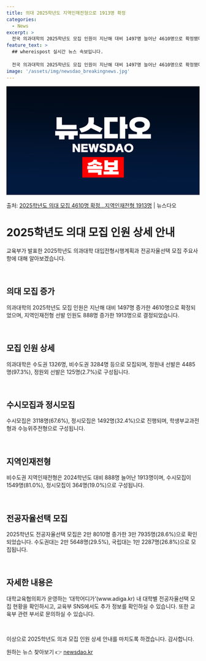 ```yaml
---
title: 의대 2025학년도 지역인재전형으로 1913명 확정
categories:
  - News
excerpt: >
  전국 의과대학의 2025학년도 모집 인원이 지난해 대비 1497명 늘어난 4610명으로 확정됐다. 의학전문대…
feature_text: >
  ## whereispost 실시간 뉴스 속보입니다.

  전국 의과대학의 2025학년도 모집 인원이 지난해 대비 1497명 늘어난 4610명으로 확정됐다. 의학전문대…
image: '/assets/img/newsdao_breakingnews.jpg'
---
```


![뉴스다오 속보](/assets/img/newsdao_breakingnews.jpg)

<p>출처: <a href="https://newsdao.kr/3966" rel="dofollow">2025학년도 의대 모집 4610명 확정...지역인재전형 1913명</a> | 뉴스다오</p>

<h1 data-ke-size="size26">2025학년도 의대 모집 인원 상세 안내</h1>

교육부가 발표한 2025학년도 의과대학 대입전형시행계획과 전공자율선택 모집 주요사항에 대해 알아보겠습니다.

<p data-ke-size="size16">&nbsp;</p>

<h2 data-ke-size="size26">의대 모집 증가</h2>
의과대학의 2025학년도 모집 인원은 지난해 대비 1497명 증가한 4610명으로 확정되었으며, 지역인재전형 선발 인원도 888명 증가한 1913명으로 결정되었습니다.

<p data-ke-size="size16">&nbsp;</p>

<h2 data-ke-size="size26">모집 인원 상세</h2>
의과대학은 수도권 1326명, 비수도권 3284명 등으로 모집되며, 정원내 선발은 4485명(97.3%), 정원외 선발은 125명(2.7%)로 구성됩니다.

<p data-ke-size="size16">&nbsp;</p>

<h2 data-ke-size="size26">수시모집과 정시모집</h2>
수시모집은 3118명(67.6%), 정시모집은 1492명(32.4%)으로 진행되며, 학생부교과전형과 수능위주전형으로 구성됩니다.

<p data-ke-size="size16">&nbsp;</p>

<h2 data-ke-size="size26">지역인재전형</h2>
비수도권 지역인재전형은 2024학년도 대비 888명 늘어난 1913명이며, 수시모집이 1549명(81.0%), 정시모집이 364명(19.0%)으로 구성됩니다.

<p data-ke-size="size16">&nbsp;</p>

<h2 data-ke-size="size26">전공자율선택 모집</h2>
2025학년도 전공자율선택 모집은 2만 8010명 증가한 3만 7935명(28.6%)으로 확인되었습니다. 수도권대는 2만 5648명(29.5%), 국립대는 1만 2287명(26.8%)으로 모집됩니다.

<p data-ke-size="size16">&nbsp;</p>

<h2 data-ke-size="size26">자세한 내용은</h2>
대학교육협의회가 운영하는 ‘대학어디가’(www.adiga.kr) 내 대학별 전공자율선택 모집 현황을 확인하시고, 교육부 SNS에서도 추가 정보를 확인하실 수 있습니다. 또한 교육부 관련 부서로 문의하실 수 있습니다.

<p data-ke-size="size16">&nbsp;</p>

이상으로 2025학년도 의과 모집 인원 상세 안내를 마치도록 하겠습니다. 감사합니다. 

원하는 뉴스 찾아보기 👉 <a href="https://newsdao.kr" rel="dofollow">newsdao.kr</a>


